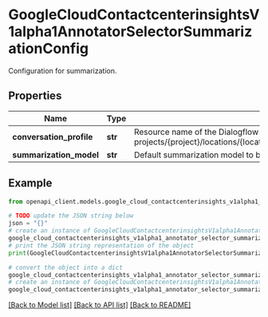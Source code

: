 # GoogleCloudContactcenterinsightsV1alpha1AnnotatorSelectorSummarizationConfig

Configuration for summarization.

## Properties

Name | Type | Description | Notes
------------ | ------------- | ------------- | -------------
**conversation_profile** | **str** | Resource name of the Dialogflow conversation profile. Format: projects/{project}/locations/{location}/conversationProfiles/{conversation_profile} | [optional] 
**summarization_model** | **str** | Default summarization model to be used. | [optional] 

## Example

```python
from openapi_client.models.google_cloud_contactcenterinsights_v1alpha1_annotator_selector_summarization_config import GoogleCloudContactcenterinsightsV1alpha1AnnotatorSelectorSummarizationConfig

# TODO update the JSON string below
json = "{}"
# create an instance of GoogleCloudContactcenterinsightsV1alpha1AnnotatorSelectorSummarizationConfig from a JSON string
google_cloud_contactcenterinsights_v1alpha1_annotator_selector_summarization_config_instance = GoogleCloudContactcenterinsightsV1alpha1AnnotatorSelectorSummarizationConfig.from_json(json)
# print the JSON string representation of the object
print(GoogleCloudContactcenterinsightsV1alpha1AnnotatorSelectorSummarizationConfig.to_json())

# convert the object into a dict
google_cloud_contactcenterinsights_v1alpha1_annotator_selector_summarization_config_dict = google_cloud_contactcenterinsights_v1alpha1_annotator_selector_summarization_config_instance.to_dict()
# create an instance of GoogleCloudContactcenterinsightsV1alpha1AnnotatorSelectorSummarizationConfig from a dict
google_cloud_contactcenterinsights_v1alpha1_annotator_selector_summarization_config_from_dict = GoogleCloudContactcenterinsightsV1alpha1AnnotatorSelectorSummarizationConfig.from_dict(google_cloud_contactcenterinsights_v1alpha1_annotator_selector_summarization_config_dict)
```
[[Back to Model list]](../README.md#documentation-for-models) [[Back to API list]](../README.md#documentation-for-api-endpoints) [[Back to README]](../README.md)


